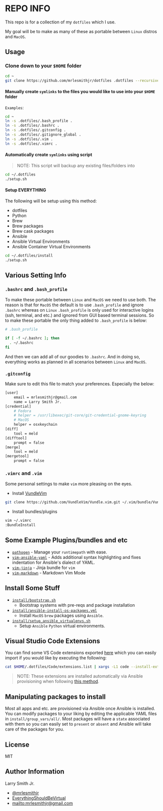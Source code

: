 # REPO INFO

This repo is for a collection of my `dotfiles` which I use.

My goal will be to make as many of these as portable between `Linux` distros
and `MacOS`.

## Usage

### Clone down to your `$HOME` folder

```bash
cd ~
git clone https://github.com/mrlesmithjr/dotfiles .dotfiles --recursive
```

#### Manually create `symlinks` to the files you would like to use into your `$HOME` folder

`Examples`:

```bash
cd ~
ln -s .dotfiles/.bash_profile .
ln -s .dotfiles/.bashrc .
ln -s .dotfiles/.gitconfig .
ln -s .dotfiles/.gitignore_global .
ln -s .dotfiles/.vim .
ln -s .dotfiles/.vimrc .
```

#### Automatically create `symlinks` using script

> NOTE: This script will backup any existing files/folders into

```bash
cd ~/.dotfiles
./setup.sh
```

#### Setup **EVERYTHING**

The following will be setup using this method:

-   dotfiles
-   Python
-   Brew
-   Brew packages
-   Brew cask packages
-   Ansible
-   Ansible Virtual Environments
-   Ansible Container Virtual Environments

```bash
cd ~/.dotfiles/install
./setup.sh
```

## Various Setting Info

### `.bashrc` and `.bash_profile`

To make these portable between `Linux` and `MacOS` we need to use both. The
reason is that for `MacOS` the default is to use `.bash_profile` and ignore
`.bashrc` whereas on `Linux` `.bash_profile` is only used for interactive
logins (ssh, terminal, and etc.) and ignored from GUI based terminal sessions.
So to make these portable the only thing added to `.bash_profile` is below:

```bash
# .bash_profile

if [ -f ~/.bashrc ]; then
  . ~/.bashrc
fi
```

And then we can add all of our goodies to `.bashrc`. And in doing so,
everything works as planned in all scenarios between `Linux` and `MacOS`.

### `.gitconfig`

Make sure to edit this file to match your preferences. Especially the below:

```bash
[user]
    email = mrlesmithjr@gmail.com
    name = Larry Smith Jr.
[credential]
    # Fedora
    # helper = /usr/libexec/git-core/git-credential-gnome-keyring
    # MacOS
    helper = osxkeychain
[diff]
    tool = meld
[difftool]
    prompt = false
[merge]
    tool = meld
[mergetool]
    prompt = false
```

### `.vimrc` and `.vim`

Some personal settings to make `vim` more pleasing on the eyes.

-   Install [VundleVim](https://github.com/VundleVim/Vundle.vim)

```bash
git clone https://github.com/VundleVim/Vundle.vim.git ~/.vim/bundle/Vundle.vim
```

-   Install bundles/plugins

```bash
vim ~/.vimrc
:BundleInstall
```

## Some Example Plugins/bundles and etc

-   [`pathogen`](https://github.com/tpope/vim-pathogen) - Manage your
      `runtimepath` with ease.
-   [`vim-ansible-yaml`](https://github.com/chase/vim-ansible-yaml) - Adds
      additional syntax highlighting and fixes indentation for Ansible's dialect
      of YAML.
-   [`vim-jinja`](https://github.com/lepture/vim-jinja) - Jinja bundle for `vim`
-   [`vim-markdown`](https://github.com/plasticboy/vim-markdown) - Markdown Vim
      Mode

## Install Some Stuff

-   [`install/bootstrap.sh`](install/bootstrap.sh)
    -   Bootstrap systems with pre-reqs and package installation
-   [`install/ansible-install-os-packages.yml`](install/ansible-install-os-packages.yml)
    -   Install `MacOS` `brew` packages using `Ansible`.
-   [`install/setup_ansible_virtualenvs.sh`](install/setup_ansible_virtualenvs.sh)
    -   Setup `Ansible` `Python` virtual environments.

## Visual Studio Code Extensions

You can find some VS Code extensions exported [here](Code/extensions.list) which
you can easily import if you would like by executing the following:

```bash
cat $HOME/.dotfiles/Code/extensions.list | xargs -L1 code --install-extension
```

> NOTE: These extensions are installed automatically via Ansible provisioning when
> following [this method](#setup-everything).

## Manipulating packages to install

Most all apps and etc. are provisioned via Ansible once Ansible is installed. You
can modify packages to your liking by editing the applicable YAML files in
`install/group_vars/all/`. Most packages will have a `state` associated with them
so you can easily set to `present` or `absent` and Ansible will take care of the
packages for you.

## License

MIT

## Author Information

Larry Smith Jr.

-   [@mrlesmithjr](https://www.twitter.com/mrlesmithjr)
-   [EverythingShouldBeVirtual](http://everythingshouldbevirtual.com)
-   <mailto:mrlesmithjr@gmail.com>
